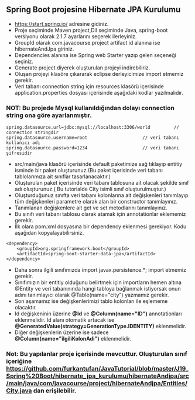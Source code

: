 ## Spring Boot projesine Hibernate JPA Kurulumu

* https://start.spring.io/ adresine gidiniz.
* Proje seçiminde Maven project,Dil seçiminde Java, spring-boot versiyonu olarak 2.1.7 ayarlarını seçerek ilerleyiniz.
* GroupId olarak com.javacourse.project artifact id alanına ise hibernateAndJpa giriniz.
* Dependencies alanına ise Spring web Starter yazıp gelen seçeneği seçiniz.
* Generate project diyerek oluşturulan projeyi indirebiliriz.
* Oluşan projeyi klasöre çıkararak eclipse derleyicimize import etmemiz gerekir.
* Veri tabanı connection string için resources klasörü içerisinde application.properties dosyası içerisinde aşağıdaki kodlar yazılmalıdır.
### NOT: Bu projede Mysql kullanıldığından dolayı connection string ona göre ayarlanmıştır.
```
spring.datasource.url=jdbc:mysql://localhost:3306/world			// connection stringdir
spring.datasource.username=root						// veri tabanı kullanıcı adı
spring.datasource.password=1234						// veri tabanı şifresidir

```

* src/main/java klasörü içerisinde default paketimize sağ tıklayıp entitiy isminde bir paket oluşturunuz.(Bu paket içerisinde veri tabanı tablolarımıza ait sınıflar tasarlanacaktır.)
* Oluşturulan paket içerisinde veri tabanı tablosuna ait olacak şekilde sınıf adı oluşturunuz.( Bu tutorialde City isimli sınıf oluşturulmuştur.)
* Oluşturduğunuz sınıfta veri tabanı kolonlarına ait değişkenleri tanımlayıp tüm değişkenleri parametre olarak alan bir constructor tanımlayınız.
* Tanımlanan değişkenlere ait get ve set metodlarını tanımlayınız.
* Bu sınıfı veri tabanı tablosu olarak atamak için annotationlar eklememiz gerekir.
* İlk olara pom.xml dosyasına bir dependency eklenmesi gerekiyor. Kodu aşağıdan kopyalayabilirsiniz.
```
<dependency>
	<groupId>org.springframework.boot</groupId>
	<artifactId>spring-boot-starter-data-jpa</artifactId>
</dependency>
```
* Daha sonra ilgili sınıfımızda import javax.persistence.*; import etmemiz gerekir.
* Sınıfımızın bir entitiy olduğunu belirtmek için importların hemen altına @Entity ve veri tabanınında hangi tabloya bağlanmak istiyorsak onun adını tanımlayıcı olarak @Table(name="city") yazmamız gerekir.
* Son aşamamız ise değişkenlerimizi tablo kolonları ile eşlememe olacaktır.
* Id değişkeninin üzerine **@Id** ve **@Column(name="ID")** annotationları eklenmelidir. Id alanı otomatik artacak ise **@GeneratedValue(strategy=GenerationType.IDENTITY)** eklenmelidir. 
* Diğer değişkenlerin üzerine ise sadece **@Column(name="ilgiliKolonAdi")** eklenmelidir.

### Not: Bu yapılanlar proje içerisinde mevcuttur. Oluşturulan sınıf içeriğine https://github.com/furkantufan/JavaTutorial/blob/master/J19_Spring%20Boot/hibernate_jpa_kurulumu/hibernateAndjpa/src/main/java/com/javacourse/project/hibernateAndjpa/Entities/City.java dan erişilebilir.
